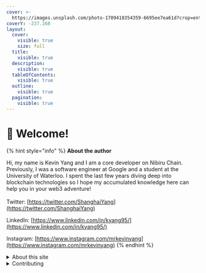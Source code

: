 ```yaml
---
cover: >-
  https://images.unsplash.com/photo-1709418354359-6695ee7ea61d?crop=entropy&cs=srgb&fm=jpg&ixid=M3wxOTcwMjR8MHwxfHJhbmRvbXx8fHx8fHx8fDE3MTAwOTg0Nzl8&ixlib=rb-4.0.3&q=85
coverY: -237.168
layout:
  cover:
    visible: true
    size: full
  title:
    visible: true
  description:
    visible: true
  tableOfContents:
    visible: true
  outline:
    visible: true
  pagination:
    visible: true
---
```


# 👋 Welcome!

{% hint style="info" %}
**About the author**

Hi, my name is Kevin Yang and I am a core developer on Nibiru Chain. Previously, I was a software engineer at Google and a student at the University of Waterloo. I spent the last few years diving deep into blockchain technologies so I hope my accumulated knowledge here can help you in your web3 adventure!\
\
Twitter: [https://twitter.com/ShanghaiYang](https://twitter.com/ShanghaiYang)

LinkedIn: [https://www.linkedin.com/in/kyang95/](https://www.linkedin.com/in/kyang95/)

Instagram: [https://www.instagram.com/mrkevinyang](https://www.instagram.com/mrkevinyang)
{% endhint %}

<details>

<summary>About this site</summary>

The goal of this site is to provide deep technical knowledge to interact with Nibiru Chain. Why make a separate site when [official docs](https://nibiru.fi/docs) already exists? Well the official docs provide a lot of background material on fundamental blockchain concepts. It's targeted at a broad audience, such as investors, developers, users, node operators/validators, and the general layman.&#x20;



This site is primarily targeted at advanced developers, so it skips most of the background material and assumes some basic knowledge about blockchains and specifically Cosmos chains. References to background knowledge are included when appropriate.\
\
Most of all, this site is mostly a cookbook of commands that I use to interact with Nibiru Chain on a daily basis, and it provides me a playground to quickly update a public website with my commonplace knowledge as needed.&#x20;

</details>

<details>

<summary>Contributing</summary>

If you want to contribute changes, start a new change request at [https://github.com/k-yang/gitbook/tree/main](https://github.com/k-yang/gitbook/tree/main) and submit it for review.

</details>
